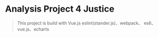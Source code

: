 # Analysis Project 4 Justice

> This project is build with Vue.js
> eslint(stander.js)、webpack、 es6、vue.js、echarts

